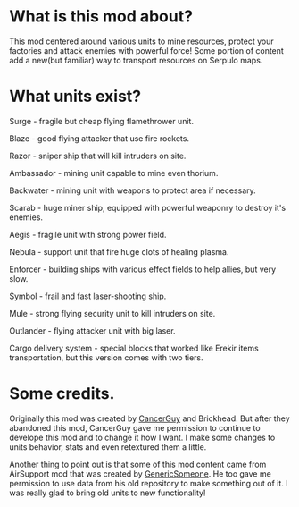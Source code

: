 # What is this mod about?
This mod centered around various units to mine resources, protect your factories and attack enemies with powerful force!
Some portion of content add a new(but familiar) way to transport resources on Serpulo maps.

# What units exist?
Surge - fragile but cheap flying flamethrower unit.

Blaze - good flying attacker that use fire rockets.

Razor - sniper ship that will kill intruders on site.

Ambassador - mining unit capable to mine even thorium.

Backwater - mining unit with weapons to protect area if necessary.

Scarab - huge miner ship, equipped with powerful weaponry to destroy it's enemies.


Aegis - fragile unit with strong power field.

Nebula - support unit that fire huge clots of healing plasma.

Enforcer - building ships with various effect fields to help allies, but very slow.


Symbol - frail and fast laser-shooting ship.

Mule - strong flying security unit to kill intruders on site.

Outlander - flying attacker unit with big laser.


Cargo delivery system - special blocks that worked like Erekir items transportation, but this version comes with two tiers.

# Some credits.
Originally this mod was created by [CancerGuy](https://github.com/AzhurniyBaklan) and Brickhead. 
But after they abandoned this mod, CancerGuy gave me permission to continue to develope this mod and to change it how I want.
I make some changes to units behavior, stats and even retextured them a little.


Another thing to point out is that some of this mod content came from AirSupport mod that was created by [GenericSomeone](https://github.com/GenericSomeone). He too gave me permission to use data from his old repository to make something out of it. I was really glad to bring old units to new functionality! 
